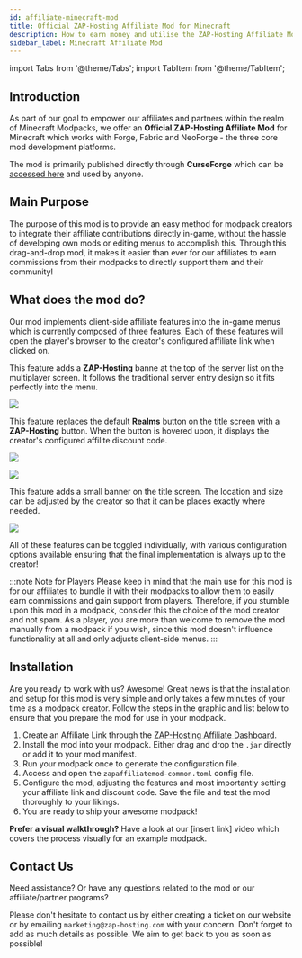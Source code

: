 ```yaml
---
id: affiliate-minecraft-mod
title: Official ZAP-Hosting Affiliate Mod for Minecraft
description: How to earn money and utilise the ZAP-Hosting Affiliate Mod for Minecraft via the Affiliate program - ZAP-Hosting.com documentation
sidebar_label: Minecraft Affiliate Mod
---
```


import Tabs from '@theme/Tabs';
import TabItem from '@theme/TabItem';

## Introduction

As part of our goal to empower our affiliates and partners within the realm of Minecraft Modpacks, we offer an **Official ZAP-Hosting Affiliate Mod** for Minecraft which works with Forge, Fabric and NeoForge - the three core mod development platforms.

The mod is primarily published directly through **CurseForge** which can be [accessed here](https://legacy.curseforge.com/minecraft/mc-mods/zap-hosting-affiliate-mod) and used by anyone.

## Main Purpose

The purpose of this mod is to provide an easy method for modpack creators to integrate their affiliate contributions directly in-game, without the hassle of developing own mods or editing menus to accomplish this. Through this drag-and-drop mod, it makes it easier than ever for our affiliates to earn commissions from their modpacks to directly support them and their community!

## What does the mod do?

Our mod implements client-side affiliate features into the in-game menus which is currently composed of three features. Each of these features will open the player's browser to the creator's configured affiliate link when clicked on.

<Tabs>
<TabItem value="multiplayer-screen-banner" label="Multiplayer Screen Banner" default>

This feature adds a **ZAP-Hosting** banne at the top of the server list on the multiplayer screen. It follows the traditional server entry design so it fits perfectly into the menu.

![](https://screensaver01.zap-hosting.com/index.php/s/83k2XqLQHrCeXe7/preview)

</TabItem>

<TabItem value="title-screen-realms-button" label="Title Screen Realms Button">

This feature replaces the default **Realms** button on the title screen with a **ZAP-Hosting** button. When the button is hovered upon, it displays the creator's configured affilite discount code.

![](https://screensaver01.zap-hosting.com/index.php/s/wbrB8MnR6Zpi8bm/preview)

![](https://screensaver01.zap-hosting.com/index.php/s/BQxXa5QWfggqJWq/preview)

</TabItem>

<TabItem value="title-screen-banner" label="Title Screen Banner">

This feature adds a small banner on the title screen. The location and size can be adjusted by the creator so that it can be places exactly where needed.

![](https://screensaver01.zap-hosting.com/index.php/s/z3nGnpBQZ2HXSq9/preview)

</TabItem>
</Tabs>

All of these features can be toggled individually, with various configuration options available ensuring that the final implementation is always up to the creator!

:::note Note for Players
Please keep in mind that the main use for this mod is for our affiliates to bundle it with their modpacks to allow them to easily earn commissions and gain support from players. Therefore, if you stumble upon this mod in a modpack, consider this the choice of the mod creator and not spam. As a player, you are more than welcome to remove the mod manually from a modpack if you wish, since this mod doesn't influence functionality at all and only adjusts client-side menus.
:::

## Installation

Are you ready to work with us? Awesome! Great news is that the installation and setup for this mod is very simple and only takes a few minutes of your time as a modpack creator. Follow the steps in the graphic and list below to ensure that you prepare the mod for use in your modpack.

1) Create an Affiliate Link through the [ZAP-Hosting Affiliate Dashboard](https://zap-hosting.com/en/customer/affiliate/).
2) Install the mod into your modpack. Either drag and drop the `.jar` directly or add it to your mod manifest.
3) Run your modpack once to generate the configuration file.
4) Access and open the `zapaffiliatemod-common.toml` config file.
5) Configure the mod, adjusting the features and most importantly setting your affiliate link and discount code. Save the file and test the mod thoroughly to your likings.
6) You are ready to ship your awesome modpack!

**Prefer a visual walkthrough?** Have a look at our [insert link] video which covers the process visually for an example modpack.

## Contact Us

Need assistance? Or have any questions related to the mod or our affiliate/partner programs?

Please don't hesitate to contact us by either creating a ticket on our website or by emailing `marketing@zap-hosting.com` with your concern. Don't forget to add as much details as possible. We aim to get back to you as soon as possible!